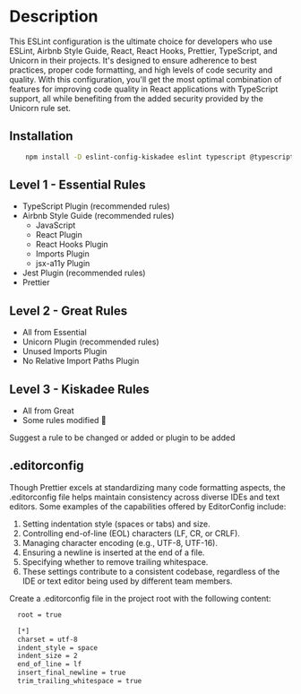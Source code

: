# Description

This ESLint configuration is the ultimate choice for developers who use ESLint, Airbnb Style Guide, React, React Hooks, Prettier, TypeScript, and Unicorn in their projects. It's designed to ensure adherence to best practices, proper code formatting, and high levels of code security and quality. With this configuration, you'll get the most optimal combination of features for improving code quality in React applications with TypeScript support, all while benefiting from the added security provided by the Unicorn rule set.

## Installation

```bash
    npm install -D eslint-config-kiskadee eslint typescript @typescript-eslint/eslint-plugin @typescript-eslint/parser eslint-import-resolver-typescript eslint-config-airbnb eslint-config-airbnb-base eslint-config-prettier eslint-plugin-import eslint-plugin-jest-dom eslint-plugin-jsx-a11y eslint-plugin-prettier eslint-plugin-react eslint-plugin-react-hooks eslint-plugin-unicorn eslint-plugin-unused-imports eslint-plugin-no-relative-import-paths prettier
```

## Level 1 - Essential Rules

- TypeScript Plugin (recommended rules)
- Airbnb Style Guide (recommended rules)
  - JavaScript
  - React Plugin
  - React Hooks Plugin
  - Imports Plugin
  - jsx-a11y Plugin
- Jest Plugin (recommended rules)
- Prettier

## Level 2 - Great Rules

- All from Essential
- Unicorn Plugin (recommended rules)
- Unused Imports Plugin
- No Relative Import Paths Plugin

## Level 3 - Kiskadee Rules

- All from Great
- Some rules modified 🤩

Suggest a rule to be changed or added or plugin to be added

## .editorconfig

Though Prettier excels at standardizing many code formatting aspects, the .editorconfig file helps maintain consistency across diverse IDEs and text editors. Some examples of the capabilities offered by EditorConfig include:

1. Setting indentation style (spaces or tabs) and size.
2. Controlling end-of-line (EOL) characters (LF, CR, or CRLF).
3. Managing character encoding (e.g., UTF-8, UTF-16).
4. Ensuring a newline is inserted at the end of a file.
5. Specifying whether to remove trailing whitespace.
6. These settings contribute to a consistent codebase, regardless of the IDE or text editor being used by different team members.

Create a .editorconfig file in the project root with the following content:

```bash
  root = true

  [*]
  charset = utf-8
  indent_style = space
  indent_size = 2
  end_of_line = lf
  insert_final_newline = true
  trim_trailing_whitespace = true
```
